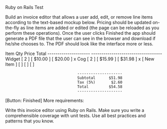 Ruby on Rails Test

Build an invoice editor that allows a user add, edit, or remove line items according to the text-based mockup below. Pricing should be updated on-the-fly as line items are added or edited (the page can be reloaded as you perform these operations). Once the user clicks Finished the app should generate a PDF file that the user can see in  the browser and download if he/she chooses to. The PDF should look like the interface more or less.

<addr>
Item                      	Qty     Price       Total
---------------------    	-----------------------------------
Widget                   	[ 2 ]  [ $10.00 ]  [ $20.00 ] x 
Cog                      	[ 2 ]  [ $15.99 ]  [ $31.98 ] x
[ New Item ]            	[   ]  [        ]  [        ]


                                    --------------------	
                                    Subtotal      $51.98
                                    Tax (5%)       $2.60							
                                    Total         $54.58
                                    --------------------

[Button: Finished]
</addr>
More requirements:

Write this invoice editor using Ruby on Rails. 
Make sure you write a comprehensible coverage with unit tests.
Use all best practices and patterns that you know.
